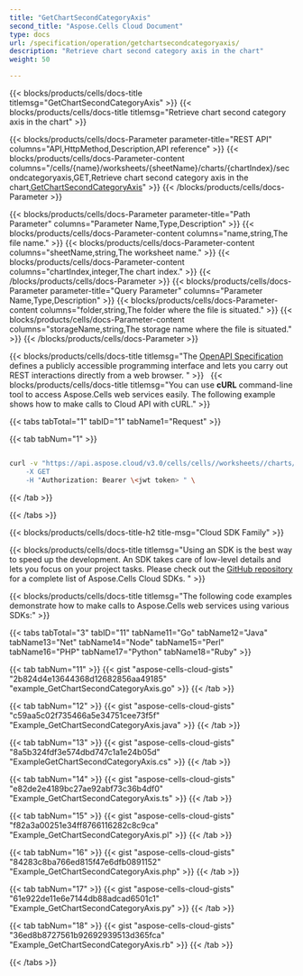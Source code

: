 ```yaml
---
title: "GetChartSecondCategoryAxis"
second_title: "Aspose.Cells Cloud Document"
type: docs
url: /specification/operation/getchartsecondcategoryaxis/
description: "Retrieve chart second category axis in the chart"
weight: 50

---
```



{{< blocks/products/cells/docs-title titlemsg="GetChartSecondCategoryAxis" >}}
{{< blocks/products/cells/docs-title titlemsg="Retrieve chart second category axis in the chart" >}}

{{< blocks/products/cells/docs-Parameter parameter-title="REST API" columns="API,HttpMethod,Description,API reference" >}}
    {{< blocks/products/cells/docs-Parameter-content columns="/cells/{name}/worksheets/{sheetName}/charts/{chartIndex}/secondcategoryaxis,GET,Retrieve chart second category axis in the chart,<a href='https://apireference.aspose.cloud/cells/#/Charts/GetChartSecondCategoryAxis'>GetChartSecondCategoryAxis</a>" >}}
{{< /blocks/products/cells/docs-Parameter >}}


{{< blocks/products/cells/docs-Parameter parameter-title="Path Parameter" columns="Parameter Name,Type,Description" >}}
     {{< blocks/products/cells/docs-Parameter-content columns="name,string,The file name." >}} 
     {{< blocks/products/cells/docs-Parameter-content columns="sheetName,string,The worksheet name." >}} 
     {{< blocks/products/cells/docs-Parameter-content columns="chartIndex,integer,The chart index." >}} 
{{< /blocks/products/cells/docs-Parameter >}}
{{< blocks/products/cells/docs-Parameter parameter-title="Query Parameter" columns="Parameter Name,Type,Description" >}}
    {{< blocks/products/cells/docs-Parameter-content columns="folder,string,The folder where the file is situated." >}} 
    {{< blocks/products/cells/docs-Parameter-content columns="storageName,string,The storage name where the file is situated." >}} 
{{< /blocks/products/cells/docs-Parameter >}}

{{< blocks/products/cells/docs-title titlemsg="The <a href='https://apireference.aspose.cloud/cells/#/ChartsController/GetChartSecondCategoryAxis'>OpenAPI Specification</a> defines a publicly accessible programming interface and lets you carry out REST interactions directly from a web browser. " >}}
 
{{< blocks/products/cells/docs-title titlemsg="You can use <b>cURL</b> command-line tool to access Aspose.Cells web services easily. The following example shows how to make calls to Cloud API with cURL." >}}

{{< tabs tabTotal="1" tabID="1" tabName1="Request" >}}

{{< tab tabNum="1" >}}

```bash

curl -v "https://api.aspose.cloud/v3.0/cells/cells//worksheets//charts//secondcategoryaxis
    -X GET 
    -H "Authorization: Bearer \<jwt token> " \

```

{{< /tab >}}

{{< /tabs >}}

{{< blocks/products/cells/docs-title-h2 title-msg="Cloud SDK Family" >}}

{{< blocks/products/cells/docs-title titlemsg="Using an SDK is the best way to speed up the development. An SDK takes care of low-level details and lets you focus on your project tasks. Please check out the <a href='https://github.com/aspose-cells-cloud'>GitHub repository</a> for a complete list of Aspose.Cells Cloud SDKs. " >}}

{{< blocks/products/cells/docs-title titlemsg="The following code examples demonstrate how to make calls to Aspose.Cells web services using various SDKs:" >}}

{{< tabs tabTotal="3" tabID="11" tabName11="Go" tabName12="Java" tabName13="Net" tabName14="Node" tabName15="Perl" tabName16="PHP"  tabName17="Python"  tabName18="Ruby"  >}}

{{< tab tabNum="11" >}}
{{< gist "aspose-cells-cloud-gists" "2b824d4e13644368d12682856aa49185" "example_GetChartSecondCategoryAxis.go" >}}
{{< /tab >}}

{{< tab tabNum="12" >}}
{{< gist "aspose-cells-cloud-gists" "c59aa5c02f735466a5e34751cee73f5f" "Example_GetChartSecondCategoryAxis.java" >}}
{{< /tab >}}

{{< tab tabNum="13" >}}
{{< gist "aspose-cells-cloud-gists" "8a5b324fdf3e574dbd747c1a1e24b05d" "ExampleGetChartSecondCategoryAxis.cs" >}}
{{< /tab >}}

{{< tab tabNum="14" >}}
{{< gist "aspose-cells-cloud-gists" "e82de2e4189bc27ae92abf73c36b4df0" "Example_GetChartSecondCategoryAxis.ts" >}}
{{< /tab >}}

{{< tab tabNum="15" >}}
{{< gist "aspose-cells-cloud-gists" "f82a3a00251e34ff8766116282c8c9ca" "Example_GetChartSecondCategoryAxis.pl" >}}
{{< /tab >}}

{{< tab tabNum="16" >}}
{{< gist "aspose-cells-cloud-gists" "84283c8ba766ed815f47e6dfb0891152" "Example_GetChartSecondCategoryAxis.php" >}}
{{< /tab >}}

{{< tab tabNum="17" >}}
{{< gist "aspose-cells-cloud-gists" "61e922de11e6e7144db88adcad6501c1" "Example_GetChartSecondCategoryAxis.py" >}}
{{< /tab >}}

{{< tab tabNum="18" >}}
{{< gist "aspose-cells-cloud-gists" "36ed8b8727561b92692939513d365fca" "Example_GetChartSecondCategoryAxis.rb" >}}
{{< /tab >}}

{{< /tabs >}}
